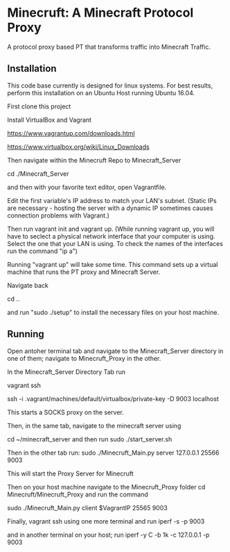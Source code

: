 # Minecruft: A Minecraft Protocol Proxy

A protocol proxy based PT that transforms traffic into Minecraft Traffic. 

## Installation 

This code base currently is designed for linux systems. For best results, perform this installation on an Ubuntu Host running Ubuntu 16.04. 

First clone this project

Install VirtualBox and Vagrant

https://www.vagrantup.com/downloads.html

https://www.virtualbox.org/wiki/Linux_Downloads

Then navigate within the Minecruft Repo to Minecraft_Server

cd ./Minecraft_Server

and then with your favorite text editor, open Vagrantfile. 

Edit the first variable's IP address to match your LAN's subnet. 
(Static IPs are necessary - hosting the server with a dynamic IP sometimes
causes connection problems with Vagrant.)

Then run vagrant init and vagrant up. 
(While running vagrant up, you will have to seclect a physical network interface that your computer is using.
Select the one that your LAN is using. To check the names of the interfaces run the command "ip a")

Running "vagrant up" will take some time. This command sets up a virtual machine that runs the PT proxy and Minecraft Server. 

Navigate back 

cd ..

and run "sudo ./setup" to install the necessary files on your host machine. 

## Running

Open antoher terminal tab and navigate to the Minecraft_Server directory in one of them; navigate to Minecruft_Proxy in the other. 

In the Minecraft_Server Directory Tab run 

vagrant ssh

ssh -i .vagrant/machines/default/virtualbox/private-key -D 9003 localhost

This starts a SOCKS proxy on the server.

Then, in the same tab, navigate to the minecraft server using

cd ~/minecraft_server 
and then run 
sudo ./start_server.sh

Then in the other tab run: sudo ./Minecruft_Main.py server 127.0.0.1 25566 9003

This will start the Proxy Server for Minecruft

Then on your host machine navigate to the Minecruft_Proxy folder
cd Minecruft/Minecruft_Proxy
and run the command 

sudo ./Minecruft_Main.py client $VagrantIP 25565 9003

Finally, vagrant ssh using one more terminal and run 
iperf -s -p 9003

and in another terminal on your host; run 
iperf -y C -b 1k -c 127.0.0.1 -p 9003






